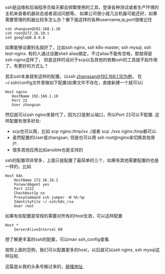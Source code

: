 ssh是运维和后端程序员每天都会频繁使用的工具，登录各种测试或者生产环境的主机来查看机器状态或者调试问题等。
如果公司很小就几台机器可能还好，如果需要管理的机器比较多怎么办？像下面这样的各种username,ip,port很难记住


    ssh zhangsan@192.168.1.10
    ssh root@172.16.10.1
    ssh google@8.8.8.8


如果能够设置别名就好了，比如ssh nginx, ssh k8s-master, ssh mysql, ssh test-nginx.
有的人通过设置shell alias搞定，不过alias不能有空格，那就得是ssh-nginx这样了，
但是这样的话对于scp以及其他的依赖ssh的工具就不起作用了。有更好的方式么？

其实ssh本身就有这样的配置，以ssh zhangsan@192.168.1.10为例，
在~/.ssh/config文件里做如下配置(如果文件不存在，直接新建一个就可以)

    Host nginx
       HostName 192.168.1.10
       Port 22
       User zhangsan

然后就可以ssh nginx来替代了，因为22是默认端口，所以Port 22可以不配置. 这样配置有很多好处:
* scp也可以用，比如 scp nginx:/tmp/xx ./或者 scp ./xxx nginx:/tmp都可以.
* 虽然配置的User是zhangsan, 但是也可以用 ssh root@nginx来切换其他用户.
* 很多其他应用比如ansible也是支持的

ssh的配置项非常多，上面只是配置了最简单的三个，如果有其他需要配置的也是一样的，比如

    Host k8s
        HostName 172.16.10.1
        ForwardAgent yes
        Port 2222
        CheckHostIp no
        ProxyCommand ssh jumper -W %h:%p
        IdentityFile ~/.ssh/k8s_rsa
        User root

如果有些配置是常规的需要对所有的Host生效，可以这样配置

    Host *
        ServerAliveInterval 60

想了解更丰富的ssh的配置，可以man ssh_config查看.

按照上面的范例，我们可以配置更多的host，以后就可以ssh nginx, ssh mysql这样玩啦.

这篇是从我的头条号搬过来的，[链接地址](https://www.toutiao.com/i6700025110645965324/).

